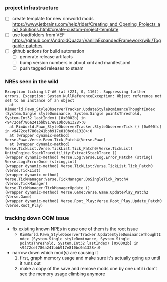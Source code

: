 
### project infrastructure

- [ ] create template for new rimworld mods https://www.jetbrains.com/help/rider/Creating_and_Opening_Projects_and_Solutions.html#create-custom-project-template
- [ ] use loadfolders from VEF https://github.com/AndroidQuazar/VanillaExpandedFramework/wiki/Toggable-patches
- [ ] github actions for build automation
  - [ ] generate release artifacts
  - [ ] bump version numbers in about.xml and manifest.xml
  - [ ] push tagged releases to steam

### NREs seen in the wild

```
Exception ticking L7-A6 (at (221, 0, 116)). Suppressing further errors. Exception: System.NullReferenceException: Object reference not set to an instance of an object
  at RimWorld.Pawn_StyleObserverTracker.UpdateStyleDominanceThoughtIndex (System.Single styleDominance, System.Single pointsThreshold, System.Int32 lastIndex) [0x0002b] in <9472cef786a241bbb917e810bc0a1328>:0
  at RimWorld.Pawn_StyleObserverTracker.StyleObserverTick () [0x000fc] in <9472cef786a241bbb917e810bc0a1328>:0
  at (wrapper dynamic-method) Verse.Pawn.Verse.Pawn.Tick_Patch4(Verse.Pawn)
  at (wrapper dynamic-method) Verse.TickList.Verse.TickList.Tick_Patch0(Verse.TickList)
UnityEngine.StackTraceUtility:ExtractStackTrace ()
(wrapper dynamic-method) Verse.Log:Verse.Log.Error_Patch4 (string)
Verse.Log:ErrorOnce (string,int)
(wrapper dynamic-method) Verse.TickList:Verse.TickList.Tick_Patch0 (Verse.TickList)
(wrapper dynamic-method) Verse.TickManager:Verse.TickManager.DoSingleTick_Patch4 (Verse.TickManager)
Verse.TickManager:TickManagerUpdate ()
(wrapper dynamic-method) Verse.Game:Verse.Game.UpdatePlay_Patch2 (Verse.Game)
(wrapper dynamic-method) Verse.Root_Play:Verse.Root_Play.Update_Patch0 (Verse.Root_Play)
```

### tracking down OOM issue

- fix existing known NPEs in case one of them is the root issue
  - `RimWorld.Pawn_StyleObserverTracker.UpdateStyleDominanceThoughtIndex (System.Single styleDominance, System.Single pointsThreshold, System.Int32 lastIndex) [0x0002b] in <9472cef786a241bbb917e810bc0a1328>:0`
- narrow down which mod(s) are causing it
  1. first, graph memory usage and make sure it's actually going up until it runs out
  2. make a copy of the save and remove mods one by one until i don't see the memory usage climbing anymore